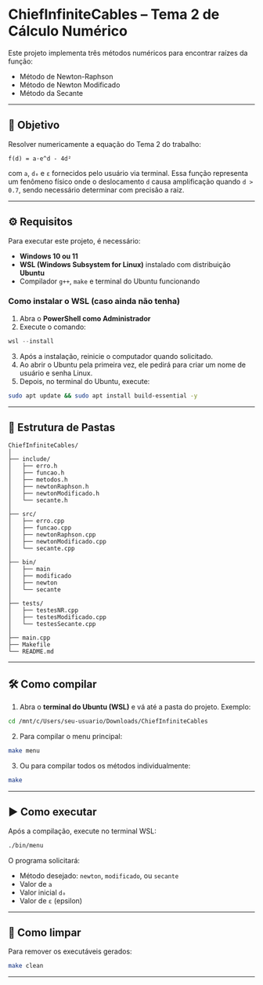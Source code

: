 # ChiefInfiniteCables – Tema 2 de Cálculo Numérico

Este projeto implementa três métodos numéricos para encontrar raízes da função:

- Método de Newton-Raphson
- Método de Newton Modificado
- Método da Secante

---

## 🎯 Objetivo

Resolver numericamente a equação do Tema 2 do trabalho:

```
f(d) = a·e^d - 4d²
```

com `a`, `d₀` e `ε` fornecidos pelo usuário via terminal. Essa função representa um fenômeno físico onde o deslocamento `d` causa amplificação quando `d > 0.7`, sendo necessário determinar com precisão a raiz.

---

## ⚙️ Requisitos

Para executar este projeto, é necessário:

- **Windows 10 ou 11**
- **WSL (Windows Subsystem for Linux)** instalado com distribuição **Ubuntu**
- Compilador `g++`, `make` e terminal do Ubuntu funcionando

### Como instalar o WSL (caso ainda não tenha)

1. Abra o **PowerShell como Administrador**
2. Execute o comando:

```powershell
wsl --install
```

3. Após a instalação, reinicie o computador quando solicitado.
4. Ao abrir o Ubuntu pela primeira vez, ele pedirá para criar um nome de usuário e senha Linux.
5. Depois, no terminal do Ubuntu, execute:

```bash
sudo apt update && sudo apt install build-essential -y
```

---

## 📁 Estrutura de Pastas

```
ChiefInfiniteCables/
│
├── include/
│   ├── erro.h
│   ├── funcao.h
│   ├── metodos.h
│   ├── newtonRaphson.h
│   ├── newtonModificado.h
│   └── secante.h
│
├── src/
│   ├── erro.cpp
│   ├── funcao.cpp
│   ├── newtonRaphson.cpp
│   ├── newtonModificado.cpp
│   └── secante.cpp
│
├── bin/
│   ├── main
│   ├── modificado
│   ├── newton
│   └── secante
│
├── tests/
│   ├── testesNR.cpp
│   ├── testesModificado.cpp
│   └── testesSecante.cpp
│
├── main.cpp
├── Makefile
└── README.md
```

---

## 🛠️ Como compilar

1. Abra o **terminal do Ubuntu (WSL)** e vá até a pasta do projeto. Exemplo:

```bash
cd /mnt/c/Users/seu-usuario/Downloads/ChiefInfiniteCables
```

2. Para compilar o menu principal:

```bash
make menu
```

3. Ou para compilar todos os métodos individualmente:

```bash
make
```

---

## ▶️ Como executar

Após a compilação, execute no terminal WSL:

```bash
./bin/menu
```

O programa solicitará:

- Método desejado: `newton`, `modificado`, ou `secante`
- Valor de `a`
- Valor inicial `d₀`
- Valor de `ε` (epsilon)

---

## 🔄 Como limpar

Para remover os executáveis gerados:

```bash
make clean
```

---

